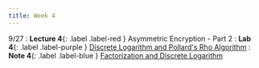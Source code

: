 ```yaml
---
title: Week 4
---
```


9/27
: **Lecture 4**{: .label .label-red } Asymmetric Encryption - Part 2
: **Lab 4**{: .label .label-purple } [Discrete Logarithm and Pollard's Rho Algorithm](https://datahub.berkeley.edu/hub/user-redirect/git-pull?repo=https%3A%2F%2Fgithub.com%2FCodebreakingAtCal%2FCodebreakingLabs&urlpath=tree%2FCodebreakingLabs%2FLab3%2Flab03.ipynb&branch=master)
: **Note 4**{: .label .label-blue } [Factorization and Discrete Logarithm](https://codebreakingatcal.org/assets/notes/note4.pdf)
